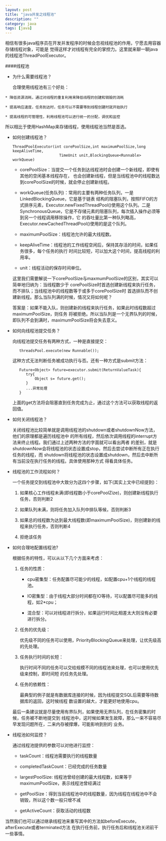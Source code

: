 ```yaml
---
layout: post
title: "java并发之线程池"
description: ""
category: java
tags: [java]
---
```

相信有很多java程序员在开发并发程序的时候会忽视线程池的作用，宁愿去用容器存储线程对象，可能是
觉得这样才对线程有完全的掌控力。这里就来聊一聊java的线程池ThreadPoolExecutor。

####线程池

   * 为什么需要线程池？
   
     合理使用线程池有三个好处：

    * 降低资源消耗，通过对线程的重复利用来降低线程的创建和销毁的消耗
    
    * 提高响应速度，任务到达时，任务可以不需要等到线程创建时就开始执行
    
    * 提高线程的可管理性，利用线程池可以进行统一的分配，调优和监控
    
 所以相比于使用HashMap来存储线程，使用线程池当然是首选。
 
   * 如何创建线程池？
  
         ThreadPoolExecutor(int corePoolSize,int maximumPoolSize,long keepAliveTime,
                              TimeUnit unit,BlockingQueue<Runnable> workQueue) 

     * corePoolSize：当提交一个任务到达线程池时会创建一个新线程，即使有其他的空闲基本线程存在，
     也会创建新线程，但是当线程池中的线程数达到corePoolSize的时候，就会停止创建新线程。
     
     * workQueue(任务队列)：常用的主要有两种任务队列，一是LinkedBlockingQueue，它是基于链表
     结构的阻塞队列，按照FIFO的方式排序元素，Executor.newFixedThreadPool()使用这个队列。二是
     SynchronousQueue，它是不存储元素的阻塞队列，每次插入操作必须等到另一个线程调用移除操作，它
     的吞吐量比第一种队列略高，Executor.newCachedThreadPool()使用的是这个队列。
     
     * maximumPoolSize：线程池允许的最大线程数。
    
     * keepAliveTime：线程池的工作线程空闲后，保持其存活的时间，如果任务很多，每个任务的执行
     时间比较短，可以加大这个时间，提高线程的利用率。
     
     * unit：线程活动的保存时间单位。
     
     这里我们需要解说一下corePoolSize与maxmumPoolSize的区别，其实可以简单地归纳为：当线程数少于
     corePoolSize时首选创建新线程来执行任务，而不排队；当线程池中的线程数等于或多于corePoolSize时
     首选排队而不创建新线程。那么当队列满的时候，情况又将如何呢？
     
     答案是：如果不能入队，则创建新的线程来执行任务，如果此时线程数超过maximumPoolSize，则任务
     将被拒绝。所以当队列是一个无界队列的时候，即队列不会到满时，maximumPoolSize将会失去意义。
     
* 如何向线程池提交任务？

     向线程池提交任务有两种方式，一种是直接提交：
     
         threadsPool.execute(new Runnable());
    
     这种方式无法判断任务被成功执行与否。还有一种方式是submit方法：
     
         Future<Object> future=executor.submit(ReturnValueTask){
            try{
                Object s= future.get();
            }
            ...异常处理
         }
    
     上面的get方法将会阻塞直到任务完成为止，通过这个方法可以获取线程的返回值。
     
* 如何关闭线程池？
  
     关闭线程池比较简单就是调用线程池的shutdown或者shutdownNow方法，他们的原理都是遍历线程池中
的所有线程，然后依次调用线程的interrupt方法来终止线程。我们通过上述两种方法的字面就可以看出两者
的差别，就是shutdownNow会将线程池的状态设置成stop，然后去尝试中断所有正在执行任务的线程，而
shutdown将线程池的状态设置成shutdown，然后去中断所有当前没在执行任务的线程。具体使用那种方式
得看具体任务。

* 线程池的工作流程如何？

     一个任务提交到线程池中大致分为这四个步骤，如下(其实上文中已经提到)：
     
     1. 如果核心工作线程未满(即线程数小于corePoolZize)，则创建新线程执行任务，否则判断2
     
     2. 如果队列未满，则将任务加入队列中排队等候，否则判断3
     
     3. 如果总的线程数为达到最大线程数(即maximumPoolSize)，则创建新的线程来执行任务，否则判断4
     
     4. 拒绝该任务
     
* 如何合理地配置线程池?

     根据任务的特性，可以从以下几个方面来考虑：
     
     1. 任务的性质：
        
        * cpu密集型：任务配置尽可能少的线程，如配置cpu+1个线程的线程池。
        
        * IO密集型：由于线程大部分时间都在IO等待，可以配置尽可能多的线程，如2*cpu；
        
        * 混合型：可以对线程进行拆分，如果运行时间比相差太大则没有必要进行拆分。
        
     2. 任务的优先级：
     
        优先级不同的任务可以使用，PriorityBlockingQueue来处理，让优先级高的先处理。
        
     3. 任务执行时间的长短：
     
        执行时间不同的任务可以交给规模不同的线程池来处理，也可以使用优先级来控制，即时间短
        的任务先处理。
        
     4. 任务的依赖性：
     
        最典型的例子就是有数据库连接的时候，因为线程提交SQL后需要等待数据库的返回，这时候线程
        数设置的越大，才能更好地使用cpu。
     
  最后一条建议就是尽量使用有界队列，如果使用无界队列，在任务密集的时候，任务被不断地提交到
线程池中，这时候如果发生故障，那么一来不容易尽早发现问题所在，二来内存被撑爆，可能影响到别的
业务。

*  线程池如何监控？

     通过线程池提供的参数可以对他进行监控：
     
     * taskCount：线程池需要执行的线程数量
     
     * completedTaskCount：已经完成的任务数量
     
     * largestPoolSize: 线程池曾经创建的最大线程数，如果等于maximumPoolSize，表示线程池曾经满过
     
     * getPoolSize：得到当前线程池中的线程数量，因为线程在线程池中不会销毁，所以这个数一般只增不减
     
     * getActiveCount：获取活动的线程数
     
  当然我们也可以通过继承线程池来重写其中的方法如beforeExecute，afterExecute或者terminated方法
在执行任务前，执行任务后和线程池关闭前干一些事情。
     
     
     
     
     
     
     
     
     
     
     
     
     
     
     
     
     
     
     
